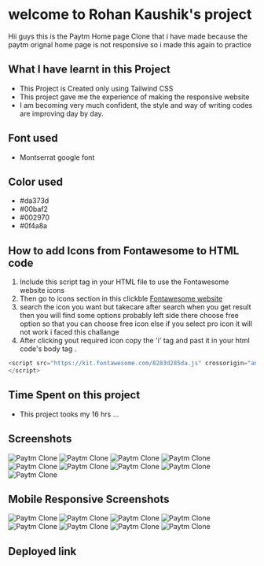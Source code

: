 # welcome to Rohan Kaushik's project

Hii guys this is the Paytm Home page Clone that i have made because the paytm orignal home page is not responsive so i made this again to practice

## What I have learnt in this Project
   - This Project is Created only using Tailwind CSS  
   - This project gave me the experience of making the responsive website 
   - I am becoming very much confident, the style and way of writing codes are improving day by day.
## Font used
  - Montserrat google font 
## Color used
   -  #da373d
   - #00baf2
   - #002970
  - #0f4a8a



  ## How to add Icons from Fontawesome to HTML code

  1. Include this script tag in your HTML file to use the Fontawesome website icons 
  2. Then go to icons section in this clickble [Fontawesome website](https://fontawesome.com/)
  3. search the icon you want but takecare after search when you get result then you will find some options probably left side there choose free option so that you can choose free icon else if you select pro icon it will not work i faced this challange
  4. After clicking yout required icon copy the 'i' tag and past it in your html code's body tag .


```javascript
<script src="https://kit.fontawesome.com/8283d285da.js" crossorigin="anonymous">
</script>

```



## Time Spent on this project

- This project tooks my 16 hrs ...

## Screenshots

![Paytm Clone](./previews/Screenshot%20(60).png)
![Paytm Clone](./previews/Screenshot%20(61).png)
![Paytm Clone](./previews/Screenshot%20(62).png)
![Paytm Clone](./previews/Screenshot%20(63).png)
![Paytm Clone](./previews/Screenshot%20(64).png)
![Paytm Clone](./previews/Screenshot%20(65).png)
![Paytm Clone](./previews/Screenshot%20(66).png)
![Paytm Clone](./previews/Screenshot%20(67).png)
![Paytm Clone](./previews/Screenshot%20(68).png)

## Mobile Responsive Screenshots
![Paytm Clone](./previews/Screenshot%20(69).png)
![Paytm Clone](./previews/Screenshot%20(70).png)
![Paytm Clone](./previews/Screenshot%20(71).png)
![Paytm Clone](./previews/Screenshot%20(72).png)
![Paytm Clone](./previews/Screenshot%20(73).png)
![Paytm Clone](./previews/Screenshot%20(74).png)
![Paytm Clone](./previews/Screenshot%20(75).png)
![Paytm Clone](./previews/Screenshot%20(76).png)

## Deployed link

